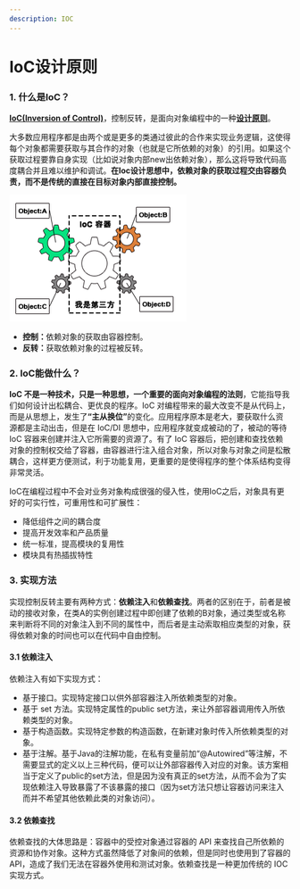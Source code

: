 ```yaml
---
description: IOC
---
```


# IoC设计原则

### 1. 什么是IoC？

&#x20;       [**IoC(Inversion of Control)**](https://zh.m.wikipedia.org/wiki/%E6%8E%A7%E5%88%B6%E5%8F%8D%E8%BD%AC)，控制反转，是面向对象编程中的一种[**设计原则**](https://zh.m.wikipedia.org/zh-hans/SOLID_\(%E9%9D%A2%E5%90%91%E5%AF%B9%E8%B1%A1%E8%AE%BE%E8%AE%A1\))。

&#x20;       大多数应用程序都是由两个或是更多的类通过彼此的合作来实现业务逻辑，这使得每个对象都需要获取与其合作的对象（也就是它所依赖的对象）的引用。如果这个获取过程要靠自身实现（比如说对象内部new出依赖对象），那么这将导致代码高度耦合并且难以维护和调试。**在Ioc设计思想中，依赖对象的获取过程交由容器负责，而不是传统的直接在目标对象内部直接控制。**

![](<../../../.gitbook/assets/image (156).png>)

* **控制：**&#x4F9D;赖对象的获取由容器控制。
* **反转：**&#x83B7;取依赖对象的过程被反转。

### 2. IoC能做什么？

&#x20;       **IoC 不是一种技术，只是一种思想，一个重要的面向对象编程的法则**，它能指导我们如何设计出松耦合、更优良的程序。IoC 对编程带来的最大改变不是从代码上，而是从思想上，发生&#x4E86;**“主从换位”**&#x7684;变化。应用程序原本是老大，要获取什么资源都是主动出击，但是在 IoC/DI 思想中，应用程序就变成被动的了，被动的等待 IoC 容器来创建并注入它所需要的资源了。有了 IoC 容器后，把创建和查找依赖对象的控制权交给了容器，由容器进行注入组合对象，所以对象与对象之间是松散耦合，这样更方便测试，利于功能复用，更重要的是使得程序的整个体系结构变得非常灵活。

&#x20;       IoC在编程过程中不会对业务对象构成很强的侵入性，使用IoC之后，对象具有更好的可实行性，可重用性和可扩展性：

* 降低组件之间的耦合度
* 提高开发效率和产品质量
* 统一标准，提高模块的复用性
* 模块具有热插拔特性

### 3. 实现方法

&#x20;       实现控制反转主要有两种方式：**依赖注入**和**依赖查找**。两者的区别在于，前者是被动的接收对象，在类A的实例创建过程中即创建了依赖的B对象，通过类型或名称来判断将不同的对象注入到不同的属性中，而后者是主动索取相应类型的对象，获得依赖对象的时间也可以在代码中自由控制。

#### 3.1 依赖注入

依赖注入有如下实现方式：

* 基于接口。实现特定接口以供外部容器注入所依赖类型的对象。
* 基于 set 方法。实现特定属性的public set方法，来让外部容器调用传入所依赖类型的对象。
* 基于构造函数。实现特定参数的构造函数，在新建对象时传入所依赖类型的对象。
* 基于注解。基于Java的注解功能，在私有变量前加“@Autowired”等注解，不需要显式的定义以上三种代码，便可以让外部容器传入对应的对象。该方案相当于定义了public的set方法，但是因为没有真正的set方法，从而不会为了实现依赖注入导致暴露了不该暴露的接口（因为set方法只想让容器访问来注入而并不希望其他依赖此类的对象访问）。

#### 3.2 依赖查找

&#x20;       依赖查找的大体思路是：容器中的受控对象通过容器的 API 来查找自己所依赖的资源和协作对象。这种方式虽然降低了对象间的依赖，但是同时也使用到了容器的 API，造成了我们无法在容器外使用和测试对象。依赖查找是一种更加传统的 IOC 实现方式。
